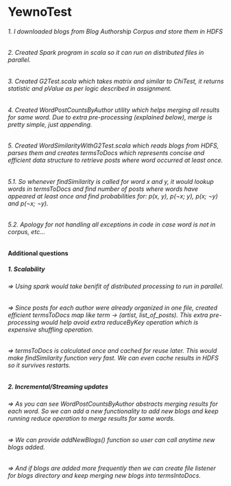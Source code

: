 # YewnoTest

###### 1. I downloaded blogs from Blog Authorship Corpus and store them in HDFS 
###### 2. Created Spark program in scala so it can run on distributed files in parallel.
###### 3. Created G2Test.scala which takes matrix and similar to ChiTest, it returns statistic and pValue as per logic described in assignment.
###### 4. Created WordPostCountsByAuthor utility which helps merging all results for same word. Due to extra pre-processing (explained below), merge is pretty simple, just appending.
###### 5. Created WordSimilarityWithG2Test.scala which reads blogs from HDFS, parses them and creates termsToDocs which represents concise and efficient data structure to retrieve posts where word occurred at least once. 
###### 5.1. So whenever findSimilarity is called for word x and y, it would lookup words in termsToDocs and find number of posts where words have appeared at least once and find probabilities for: p(x, y), p(¬x; y), p(x; ¬y)  and  p(¬x; ¬y).
###### 5.2. Apology for not handling all exceptions in code in case word is not in corpus, etc... 

#### Additional questions
##### 1. Scalability
###### => Using spark would take benifit of distributed processing to run in parallel. 
###### => Since posts for each author were already organized in one file, created efficient termsToDocs map like term -> (artist, list_of_posts). This extra pre-processing would help avoid extra reduceByKey operation which is expensive shuffling operation.
###### => termsToDocs is calculated once and cached for reuse later. This would make findSimilarity function very fast. We can even cache results in HDFS so it survives restarts.
##### 2. Incremental/Streaming updates
###### => As you can see WordPostCountsByAuthor abstracts merging results for each word. So we can add a new functionality to add new blogs and keep running reduce operation to merge results for same words.
###### => We can provide addNewBlogs() function so user can call anytime new blogs added.
###### => And if blogs are added more frequently then we can create file listener for blogs directory and keep merging new blogs into termsIntoDocs.






